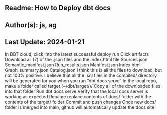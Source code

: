 ## Readme: How to Deploy dbt docs
## Author(s): js, ag
## Last Update: 2024-01-21

  In DBT cloud, click into the latest successful deploy run
Click artifacts
Download all (7) of the .json files and the index.html file
Sources.json
Semantic_manifest.json
Run_results.json
Manifest.json
Index.html
Graph_summary.json
Catalog.json
I think this is all the files to download, but not 100% positive. I believe that all the .sql files in the compiled/ directory will be generated for you when you run “dbt docs serve”
In the local repo, make a folder called target (~/dbt/target/)/
Copy all of the downloaded files into that folder
Run dbt docs serve
Verify that the local docs server is working as expected
Rename replace contents of docs/ folder with the contents of the target/ folder
Commit and push changes
Once new docs/ folder is merged into main, github will automatically update the docs site
